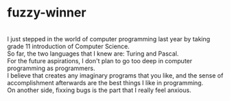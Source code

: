 # fuzzy-winner

<br />I just stepped in the world of computer programming last year by taking grade 11 introduction of Computer Science.
<br />So far, the two languages that I knew are: Turing and Pascal.
<br />For the future aspirations, I don't plan to go too deep in computer programming as programmers.
<br />I believe that creates any imaginary programs that you like, and the sense of accomplishment afterwards are the best things I like in programming.
<br />On another side, fixxing bugs is the part that I really feel anxious.

